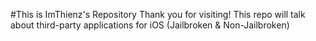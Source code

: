 #This is ImThienz's Repository
Thank you for visiting! This repo will talk about third-party applications for iOS (Jailbroken & Non-Jailbroken)
